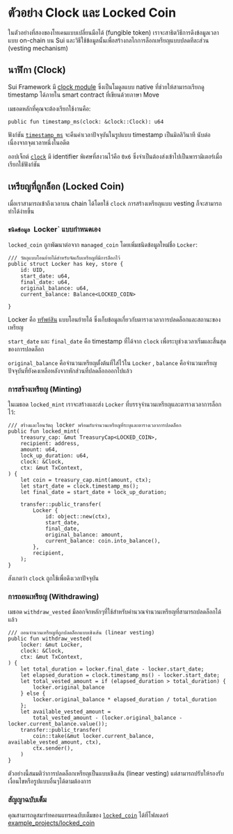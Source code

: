# ตัวอย่าง Clock และ Locked Coin

ในตัวอย่างที่สองของโทเคนแบบเปลี่ยนมือได้ (fungible token) เราจะสาธิตวิธีการดึงข้อมูลเวลาแบบ on-chain บน Sui และวิธีใช้ข้อมูลนั้นเพื่อสร้างกลไกการล็อกเหรียญแบบปลดทีละส่วน (vesting mechanism)

## นาฬิกา (Clock)

Sui Framework มี [clock module](https://github.com/MystenLabs/sui/blob/main/crates/sui-framework/docs/sui/clock.md) ซึ่งเป็นโมดูลแบบ native ที่ช่วยให้สามารถเรียกดู timestamp ได้ภายใน smart contract ที่เขียนด้วยภาษา Move

เมธอดหลักที่คุณจะต้องเรียกใช้งานคือ:

```
public fun timestamp_ms(clock: &clock::Clock): u64
```

ฟังก์ชัน [`timestamp_ms`](https://github.com/MystenLabs/sui/blob/main/crates/sui-framework/docs/sui/clock.md#function-timestamp_ms) จะคืนค่าเวลาปัจจุบันในรูปแบบ timestamp เป็นมิลลิวินาที นับต่อเนื่องจากจุดเวลาหนึ่งในอดีต

ออปเจ็กต์ [`clock`](https://github.com/MystenLabs/sui/blob/main/crates/sui-framework/docs/sui/clock.md#sui_clock_Clock) มี identifier พิเศษที่สงวนไว้คือ `0x6` ซึ่งจำเป็นต้องส่งเข้าไปเป็นพารามิเตอร์เมื่อเรียกใช้ฟังก์ชัน

## เหรียญที่ถูกล็อก (Locked Coin)

เมื่อเราสามารถเข้าถึงเวลาบน chain ได้โดยใช้ `clock` การสร้างเหรียญแบบ vesting ก็จะสามารถทำได้ง่ายขึ้น

### `ชนิดข้อมูล `Locker` แบบกำหนดเอง

`locked_coin` ถูกพัฒนาต่อจาก `managed_coin` โดยเพิ่มชนิดข้อมูลใหม่ชื่อ `Locker`:

```move
/// วัตถุแบบโอนย้ายได้สำหรับจัดเก็บเหรียญที่มีการล็อกไว้
public struct Locker has key, store {
    id: UID,
    start_date: u64,
    final_date: u64,
    original_balance: u64,
    current_balance: Balance<LOCKED_COIN>

}
```

Locker คือ [ทรัพย์สิน](https://github.com/sui-foundation/sui-move-intro-course/blob/main/unit-one/lessons/3_custom_types_and_abilities.md#assets) แบบโอนย้ายได้ ซึ่งเก็บข้อมูลเกี่ยวกับตารางเวลาการปลดล็อกและสถานะของเหรียญ

`start_date` และ `final_date` คือ timestamp ที่ได้จาก `clock` เพื่อระบุช่วงเวลาเริ่มและสิ้นสุดของการปลดล็อก

`original_balance` คือจำนวนเหรียญตั้งต้นที่ใส่ไว้ใน `Locker` , `balance` คือจำนวนเหรียญปัจจุบันที่ยังคงเหลือหลังจากหักส่วนที่ปลดล็อกออกไปแล้ว

### การสร้างเหรียญ (Minting)

ในเมธอด `locked_mint` เราจะสร้างและส่ง `Locker` ที่บรรจุจำนวนเหรียญและตารางเวลาการล็อกไว้:

```move
/// สร้างและโอนวัตถุ locker พร้อมกับจำนวนเหรียญที่ระบุและตารางเวลาการปลดล็อก
public fun locked_mint(
    treasury_cap: &mut TreasuryCap<LOCKED_COIN>,
    recipient: address,
    amount: u64,
    lock_up_duration: u64,
    clock: &Clock,
    ctx: &mut TxContext,
) {
    let coin = treasury_cap.mint(amount, ctx);
    let start_date = clock.timestamp_ms();
    let final_date = start_date + lock_up_duration;

    transfer::public_transfer(
        Locker {
            id: object::new(ctx),
            start_date,
            final_date,
            original_balance: amount,
            current_balance: coin.into_balance(),
        },
        recipient,
    );
}
```

สังเกตว่า `clock` ถูกใช้เพื่อดึงเวลาปัจจุบัน

### การถอนเหรียญ (Withdrawing)

เมธอด `withdraw_vested` มีลอกจิกหลักๆที่ใช้สำหรับคำนวณจำนวนเหรียญที่สามารถปลดล็อกได้แล้ว

```move
/// ถอนจำนวนเหรียญที่ถูกปลดล็อกแบบเชิงเส้น (linear vesting)
public fun withdraw_vested(
    locker: &mut Locker,
    clock: &Clock,
    ctx: &mut TxContext,
) {
    let total_duration = locker.final_date - locker.start_date;
    let elapsed_duration = clock.timestamp_ms() - locker.start_date;
    let total_vested_amount = if (elapsed_duration > total_duration) {
        locker.original_balance
    } else {
        locker.original_balance * elapsed_duration / total_duration
    };
    let available_vested_amount =
        total_vested_amount - (locker.original_balance - locker.current_balance.value());
    transfer::public_transfer(
        coin::take(&mut locker.current_balance, available_vested_amount, ctx),
        ctx.sender(),
    )
}
```

ตัวอย่างนี้สมมติว่าการปลดล็อกเหรียญเป็นแบบเชิงเส้น (linear vesting) แต่สามารถปรับให้รองรับเงื่อนไขหรือรูปแบบอื่นๆได้ตามต้องการ

### สัญญาฉบับเต็ม

คุณสามารถดูสมาร์ทคอนแทรคฉบับเต็มของ [`locked_coin`](../example_projects/locked_coin/sources/locked_coin.move) ได้ที่โฟลเดอร์ [example_projects/locked_coin](../example_projects/locked_coin/)